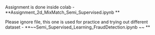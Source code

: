 Assignment is done inside colab - **Assignment_2d_MixMatch_Semi_Supervised.ipynb ** 

Please ignore file, this one is used for practice and trying out different dataset - 	**~~Semi_Supervised_Learning_FraudDetection.ipynb ~~ **

